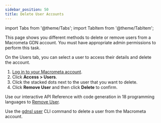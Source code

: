 ```yaml
---
sidebar_position: 50
title: Delete User Accounts
---
```


import Tabs from '@theme/Tabs';
import TabItem from '@theme/TabItem';

This page shows you different methods to delete or remove users from a Macrometa GDN account. You must have appropriate admin permissions to perform this task.

<Tabs groupId="operating-systems">
<TabItem value="console" label="Web Console">

On the Users tab, you can select a user to access their details and delete the account.

1. [Log in to your Macrometa account](https://auth-play.macrometa.io/).
1. Click **Access > Users**.
1. Click the stacked dots next to the user that you want to delete.
1. Click **Remove User** and then click **Delete** to confirm.

</TabItem>
<TabItem value="api" label="REST API">

Use our interactive API Reference with code generation in 18 programming languages to 
[Remove User](https://www.macrometa.com/docs/api#/operations/RemoveUser).

</TabItem>
<TabItem value="cli" label="CLI">

Use the [gdnsl user](../../developer-hub/cli/users-cli) CLI command to delete a user from the Macrometa account.

</TabItem>
</Tabs>
